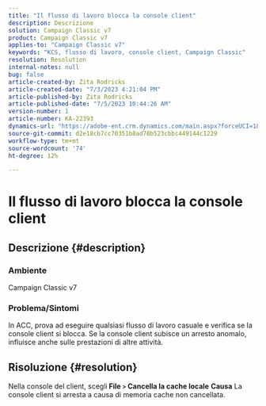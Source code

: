 ```yaml
---
title: "Il flusso di lavoro blocca la console client"
description: Descrizione
solution: Campaign Classic v7
product: Campaign Classic v7
applies-to: "Campaign Classic v7"
keywords: "KCS, flusso di lavoro, console client, Campaign Classic"
resolution: Resolution
internal-notes: null
bug: false
article-created-by: Zita Rodricks
article-created-date: "7/3/2023 4:21:04 PM"
article-published-by: Zita Rodricks
article-published-date: "7/5/2023 10:44:26 AM"
version-number: 1
article-number: KA-22393
dynamics-url: "https://adobe-ent.crm.dynamics.com/main.aspx?forceUCI=1&pagetype=entityrecord&etn=knowledgearticle&id=2477b499-bd19-ee11-8f6e-6045bd006268"
source-git-commit: d2e18cb7cc70351b8ad78b523cbbc449144c1229
workflow-type: tm+mt
source-wordcount: '74'
ht-degree: 12%

---
```


# Il flusso di lavoro blocca la console client

## Descrizione {#description}


### <b>Ambiente </b>

Campaign Classic v7

### <b>Problema/Sintomi</b>

In ACC, prova ad eseguire qualsiasi flusso di lavoro casuale e verifica se la console client si blocca. Se la console client subisce un arresto anomalo, influisce anche sulle prestazioni di altre attività.






## Risoluzione {#resolution}


Nella console del client, scegli<b> File `>`  Cancella la cache locale</b>
<b>Causa</b>
La console client si arresta a causa di memoria cache non cancellata.
